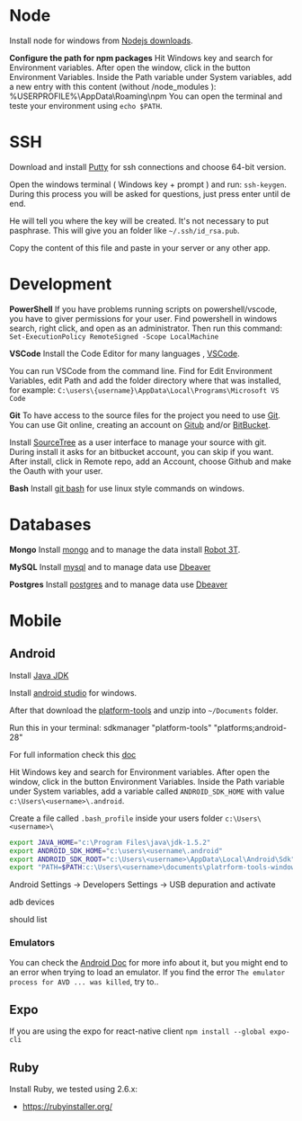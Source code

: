 # Node

Install node for windows from [Nodejs downloads](https://nodejs.org/en/download/).

**Configure the path for npm packages**
Hit Windows key and search for Environment variables. After open the window, click in the button Environment Variables.
Inside the Path variable under System variables, add a new entry with this content (without /node_modules ):
%USERPROFILE%\AppData\Roaming\npm
You can open the terminal and teste your environment using `echo $PATH`. 

# SSH

Download and install [Putty](https://www.putty.org/) for ssh connections and choose 64-bit version.

Open the windows terminal ( Windows key + prompt ) and run: `ssh-keygen`. During this process you will be asked for questions, just press enter until de end.

He will tell you where the key will be created. It's not necessary to put pasphrase.
This will give you an folder like `~/.ssh/id_rsa.pub`.

Copy the content of this file and paste in your server or any other app.


# Development

**PowerShell**
If you have problems running scripts on powershell/vscode, you have to giver permissions for your user.
Find powershell in windows search, right click, and open as an administrator. Then run this command:
`Set-ExecutionPolicy RemoteSigned -Scope LocalMachine`

**VSCode**
Install the Code Editor for many languages , [VSCode](https://code.visualstudio.com/Download).

You can run VSCode from the command line. Find for Edit Environment Variables, edit Path and add the folder directory where that was installed, for example: `C:\users\{username}\AppData\Local\Programs\Microsoft VS Code`

**Git**
To have access to the source files for the project you need to use [Git](https://en.wikipedia.org/wiki/Git).
You can use Git online, creating an account on [ Gitub](http://github.com/) and/or [BitBucket](http://bitbucket.com/).

Install [SourceTree](https://www.sourcetreeapp.com/) as a user interface to manage your source with git.
During install it asks for an bitbucket account, you can skip if you want. 
After install, click in Remote repo, add an Account, choose Github and make the Oauth with your user.

**Bash**
Install [git bash](https://gitforwindows.org/) for use linux style commands on windows.


# Databases

**Mongo**
Install [mongo](https://www.mongodb.com/try/download/community?tck=docs_server) and 
to manage the data install [Robot 3T](https://robomongo.org/download).

**MySQL**
Install [mysql](https://dev.mysql.com/downloads/installer/) and 
to manage data use [Dbeaver](https://dbeaver.io/download/)

**Postgres**
Install [postgres](https://www.postgresql.org/download/windows/) and 
to manage data use [Dbeaver](https://dbeaver.io/download/)
# Mobile

## Android

Install [Java JDK](https://www.oracle.com/java/technologies/javase/javase-jdk8-downloads.html)

Install [android studio](https://developer.android.com/studio/#downloads) for windows.
 
After that download the [platform-tools](https://dl.google.com/android/repository/platform-tools-latest-windows.zip)
and unzip into `~/Documents` folder. 

Run this in your terminal:
sdkmanager "platform-tools" "platforms;android-28"

For full information check this [doc](https://techcult.com/wiki/how-to-install-adb-android-debug-bridge-on-windows-10/#Method_5_%E2%80%93_Add_ADB_to_System_Path)


Hit Windows key and search for Environment variables. After open the window, click in the button Environment Variables.
Inside the Path variable under System variables, add a variable called `ANDROID_SDK_HOME` with value `c:\Users\<username>\.android`.


Create a file called `.bash_profile` inside your users folder `c:\Users\<username>\`
```sh
export JAVA_HOME="c:\Program Files\java\jdk-1.5.2"
export ANDROID_SDK_HOME="c:\users\<username\.android"
export ANDROID_SDK_ROOT="c:\Users\<username>\AppData\Local\Android\Sdk"
export "PATH=$PATH:c:\Users\<username>\documents\platrform-tools-windows\platform-tools"
```

Android Settings -> Developers Settings -> USB depuration and activate

adb devices

should list

### Emulators

You can check the [ Android Doc]() for more info about it, but you might end to an error when trying to load an emulator.
If you find the error `The emulator process for AVD ... was killed`, try to..

## Expo

If you are using the expo for react-native client 
`npm install --global expo-cli`


## Ruby

Install Ruby, we tested using 2.6.x:
* https://rubyinstaller.org/